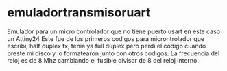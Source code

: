 # emuladortransmisoruart
Emulador para un micro controlador que no tiene puerto usart en este caso un Attiny24
Este fue de los primeros codigos para microntrolador que escribi, half duplex tx, tenia ya full duplex pero perdi el codigo cuando preste mi disco y lo formatearon
junto con otros codigos.
La frecuencia del reloj es de 8 Mhz cambiando el fusible divisor de 8 del reloj interno.
